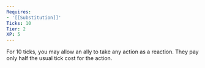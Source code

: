 ```yaml
---
Requires:
- '[[Substitution]]'
Ticks: 10
Tier: 2
XP: 5
---
```


For 10 ticks, you may allow an ally to take any action as a reaction. They pay only half the usual tick cost for the action.